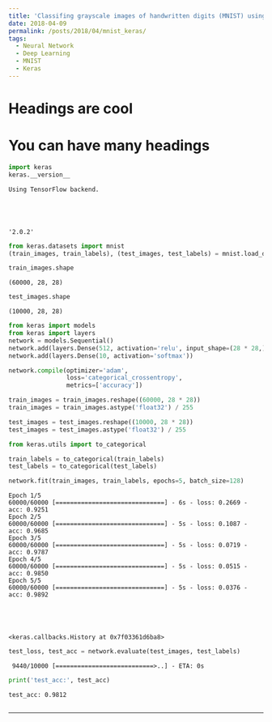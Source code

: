 ```yaml
---
title: 'Classifing grayscale images of handwritten digits (MNIST) using Keras'
date: 2018-04-09
permalink: /posts/2018/04/mnist_keras/
tags:
  - Neural Network
  - Deep Learning
  - MNIST
  - Keras
---
```


Headings are cool
======

You can have many headings
======



```python
import keras
keras.__version__
```

    Using TensorFlow backend.





    '2.0.2'




```python
from keras.datasets import mnist
(train_images, train_labels), (test_images, test_labels) = mnist.load_data()
```


```python
train_images.shape
```




    (60000, 28, 28)




```python
test_images.shape
```




    (10000, 28, 28)




```python
from keras import models
from keras import layers
network = models.Sequential()
network.add(layers.Dense(512, activation='relu', input_shape=(28 * 28,)))
network.add(layers.Dense(10, activation='softmax'))
```


```python
network.compile(optimizer='adam',
                loss='categorical_crossentropy',
                metrics=['accuracy'])
```


```python
train_images = train_images.reshape((60000, 28 * 28))
train_images = train_images.astype('float32') / 255

test_images = test_images.reshape((10000, 28 * 28))
test_images = test_images.astype('float32') / 255
```


```python
from keras.utils import to_categorical

train_labels = to_categorical(train_labels)
test_labels = to_categorical(test_labels)
```


```python
network.fit(train_images, train_labels, epochs=5, batch_size=128)
```

    Epoch 1/5
    60000/60000 [==============================] - 6s - loss: 0.2669 - acc: 0.9251     
    Epoch 2/5
    60000/60000 [==============================] - 5s - loss: 0.1087 - acc: 0.9685     
    Epoch 3/5
    60000/60000 [==============================] - 5s - loss: 0.0719 - acc: 0.9787     
    Epoch 4/5
    60000/60000 [==============================] - 5s - loss: 0.0515 - acc: 0.9850     
    Epoch 5/5
    60000/60000 [==============================] - 5s - loss: 0.0376 - acc: 0.9892     





    <keras.callbacks.History at 0x7f03361d6ba8>




```python
test_loss, test_acc = network.evaluate(test_images, test_labels)
```

     9440/10000 [===========================>..] - ETA: 0s


```python
print('test_acc:', test_acc)
```

    test_acc: 0.9812



```python

```

------
